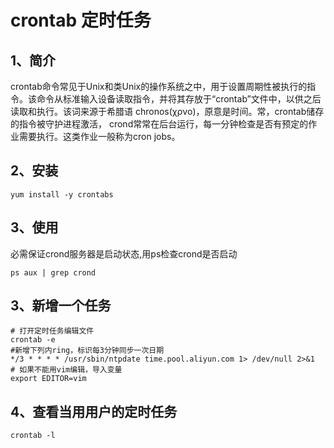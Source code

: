# crontab 定时任务

## 1、简介
crontab命令常见于Unix和类Unix的操作系统之中，用于设置周期性被执行的指令。该命令从标准输入设备读取指令，并将其存放于“crontab”文件中，以供之后读取和执行。该词来源于希腊语 chronos(χρνο)，原意是时间。常，crontab储存的指令被守护进程激活， crond常常在后台运行，每一分钟检查是否有预定的作业需要执行。这类作业一般称为cron jobs。



## 2、安装
```
yum install -y crontabs
```
## 3、使用
必需保证crond服务器是启动状态,用ps检查crond是否启动
```
ps aux | grep crond
```

## 3、新增一个任务
```
# 打开定时任务编辑文件
crontab -e 
#新增下列内ring，标识每3分钟同步一次日期
*/3 * * * * /usr/sbin/ntpdate time.pool.aliyun.com 1> /dev/null 2>&1
# 如果不能用vim编辑，导入变量
export EDITOR=vim
```
## 4、查看当用用户的定时任务
```
crontab -l
```